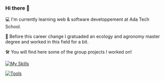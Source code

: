 ### Hi there 👋  

<!--
**NathanPesneau/NathanPesneau** is a ✨ _special_ ✨ repository because its `README.md` (this file) appears on your GitHub profile.

Here are some ideas to get you started:

- 🔭 I’m currently working on ...
- 🌱 I’m currently learning ...
- 👯 I’m looking to collaborate on ...
- 🤔 I’m looking for help with ...
- 💬 Ask me about ...
- 📫 How to reach me: ...
- 😄 Pronouns: ...
- ⚡ Fun fact: ...
-->

💻 I'm currently learning web & software developpement at Ada Tech School.  
  
🌱 Before this career change I gratuaded an ecology and agronomy master degree and worked in this field for a bit.  
  
🛠 You will find here some of the group projects I worked on! 

[![My Skills](https://skillicons.dev/icons?i=js,python,java,php&theme=light)](https://skillicons.dev)

[![Tools](https://skillicons.dev/icons?i=docker,postman,github,trello,miro)](https://skillicons.dev)

  
<!-- https://img.shields.io/badge/javascript-%23F7DF1E https://img.shields.io/badge/python-%233776AB https://img.shields.io/badge/java-%23f89820 https://img.shields.io/badge/php-%23777BB4 https://img.shields.io/badge/R-%23276DC3 -->

 
